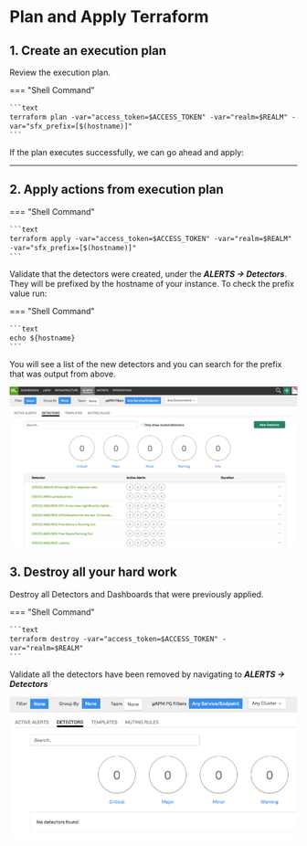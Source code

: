 # Plan and Apply Terraform

## 1. Create an execution plan

Review the execution plan.

=== "Shell Command"

    ```text
    terraform plan -var="access_token=$ACCESS_TOKEN" -var="realm=$REALM" -var="sfx_prefix=[$(hostname)]"
    ```

If the plan executes successfully, we can go ahead and apply:

---

## 2. Apply actions from execution plan

=== "Shell Command"

    ```text
    terraform apply -var="access_token=$ACCESS_TOKEN" -var="realm=$REALM" -var="sfx_prefix=[$(hostname)]"
    ```

Validate that the detectors were created, under the _**ALERTS → Detectors**_. They will be prefixed by the hostname of your instance. To check the prefix value run:

=== "Shell Command"

    ```text
    echo ${hostname}
    ```

 You will see a list of the new detectors and you can search for the prefix that was output from above.

![Detectors](../images/monitoring-as-code/detectors.png)

## 3. Destroy all your hard work

Destroy all Detectors and Dashboards that were previously applied.

=== "Shell Command"

    ```text
    terraform destroy -var="access_token=$ACCESS_TOKEN" -var="realm=$REALM"
    ```

Validate all the detectors have been removed by navigating to _**ALERTS → Detectors**_

![Destroyed](../images/monitoring-as-code/destroy.png)
